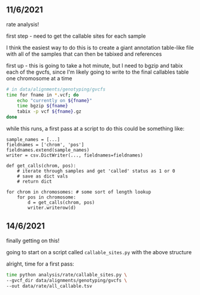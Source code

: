 
## 11/6/2021

rate analysis! 

first step - need to get the callable sites for each sample

I think the easiest way to do this is to create a giant annotation table-like
file with all of the samples that can then be tabixed and references

first up - this is going to take a hot minute, but I need to bgzip and tabix
each of the gvcfs, since I'm likely going to write to the final callables table
one chromosome at a time

```bash
# in data/alignments/genotyping/gvcfs
time for fname in *.vcf; do
    echo "currently on ${fname}"
    time bgzip ${fname}
    tabix -p vcf ${fname}.gz
done
```

while this runs, a first pass at a script to do this could be something like:

```
sample_names = [...]
fieldnames = ['chrom', 'pos']
fieldnames.extend(sample_names)
writer = csv.DictWriter(..., fieldnames=fieldnames)

def get_calls(chrom, pos):
    # iterate through samples and get 'called' status as 1 or 0
    # save as dict vals
    # return dict

for chrom in chromosomes: # some sort of length lookup
    for pos in chromosome:
        d = get_calls(chrom, pos)
        writer.writerow(d)
```

## 14/6/2021

finally getting on this! 

going to start on a script called `callable_sites.py` with the above structure

alright, time for a first pass:

```bash
time python analysis/rate/callable_sites.py \
--gvcf_dir data/alignments/genotyping/gvcfs \
--out data/rate/all_callable.tsv
```

